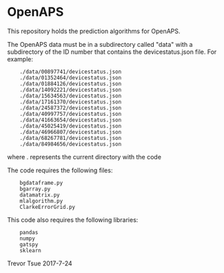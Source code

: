 # OpenAPS
This repository holds the prediction algorithms for OpenAPS.

The OpenAPS data must be in a subdirectory called "data" with a subdirectory of
the ID number that contains the devicestatus.json file. For example:

        ./data/00897741/devicestatus.json
        ./data/01352464/devicestatus.json
        ./data/01884126/devicestatus.json
        ./data/14092221/devicestatus.json
        ./data/15634563/devicestatus.json
        ./data/17161370/devicestatus.json
        ./data/24587372/devicestatus.json
        ./data/40997757/devicestatus.json
        ./data/41663654/devicestatus.json
        ./data/45025419/devicestatus.json
        ./data/46966807/devicestatus.json
        ./data/68267781/devicestatus.json
        ./data/84984656/devicestatus.json
where . represents the current directory with the code

The code requires the following files:

        bgdataframe.py
        bgarray.py
        datamatrix.py
        mlalgorithm.py
        ClarkeErrorGrid.py

This code also requires the following libraries:

        pandas
        numpy
        gatspy
        sklearn

Trevor Tsue
2017-7-24
